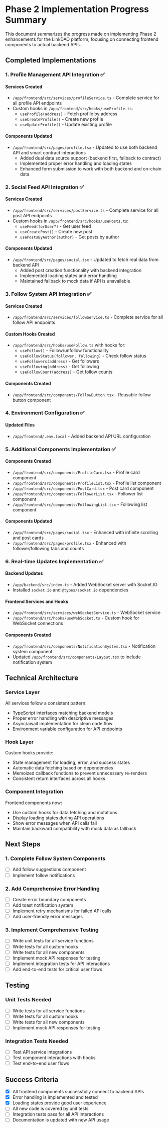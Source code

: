 # Phase 2 Implementation Progress Summary

This document summarizes the progress made on implementing Phase 2 enhancements for the LinkDAO platform, focusing on connecting frontend components to actual backend APIs.

## Completed Implementations

### 1. Profile Management API Integration ✅

#### Services Created
- `/app/frontend/src/services/profileService.ts` - Complete service for all profile API endpoints
- Custom hooks in `/app/frontend/src/hooks/useProfile.ts`:
  - `useProfile(address)` - Fetch profile by address
  - `useCreateProfile()` - Create new profile
  - `useUpdateProfile()` - Update existing profile

#### Components Updated
- `/app/frontend/src/pages/profile.tsx` - Updated to use both backend API and smart contract interactions
  - Added dual data source support (backend first, fallback to contract)
  - Implemented proper error handling and loading states
  - Enhanced form submission to work with both backend and on-chain data

### 2. Social Feed API Integration ✅

#### Services Created
- `/app/frontend/src/services/postService.ts` - Complete service for all post API endpoints
- Custom hooks in `/app/frontend/src/hooks/usePosts.ts`:
  - `useFeed(forUser?)` - Get user feed
  - `useCreatePost()` - Create new post
  - `usePostsByAuthor(author)` - Get posts by author

#### Components Updated
- `/app/frontend/src/pages/social.tsx` - Updated to fetch real data from backend API
  - Added post creation functionality with backend integration
  - Implemented loading states and error handling
  - Maintained fallback to mock data if API is unavailable

### 3. Follow System API Integration ✅

#### Services Created
- `/app/frontend/src/services/followService.ts` - Complete service for all follow API endpoints

#### Custom Hooks Created
- `/app/frontend/src/hooks/useFollow.ts` with hooks for:
  - `useFollow()` - Follow/unfollow functionality
  - `useFollowStatus(follower, following)` - Check follow status
  - `useFollowers(address)` - Get followers
  - `useFollowing(address)` - Get following
  - `useFollowCount(address)` - Get follow counts

#### Components Created
- `/app/frontend/src/components/FollowButton.tsx` - Reusable follow button component

### 4. Environment Configuration ✅

#### Updated Files
- `/app/frontend/.env.local` - Added backend API URL configuration

### 5. Additional Components Implementation ✅

#### Components Created
- `/app/frontend/src/components/ProfileCard.tsx` - Profile card component
- `/app/frontend/src/components/ProfileList.tsx` - Profile list component
- `/app/frontend/src/components/PostCard.tsx` - Post card component
- `/app/frontend/src/components/FollowerList.tsx` - Follower list component
- `/app/frontend/src/components/FollowingList.tsx` - Following list component

#### Components Updated
- `/app/frontend/src/pages/social.tsx` - Enhanced with infinite scrolling and post cards
- `/app/frontend/src/pages/profile.tsx` - Enhanced with follower/following tabs and counts

### 6. Real-time Updates Implementation ✅

#### Backend Updates
- `/app/backend/src/index.ts` - Added WebSocket server with Socket.IO
- Installed `socket.io` and `@types/socket.io` dependencies

#### Frontend Services and Hooks
- `/app/frontend/src/services/webSocketService.ts` - WebSocket service
- `/app/frontend/src/hooks/useWebSocket.ts` - Custom hook for WebSocket connections

#### Components Created
- `/app/frontend/src/components/NotificationSystem.tsx` - Notification system component
- Updated `/app/frontend/src/components/Layout.tsx` to include notification system

## Technical Architecture

### Service Layer
All services follow a consistent pattern:
- TypeScript interfaces matching backend models
- Proper error handling with descriptive messages
- Async/await implementation for clean code flow
- Environment variable configuration for API endpoints

### Hook Layer
Custom hooks provide:
- State management for loading, error, and success states
- Automatic data fetching based on dependencies
- Memoized callback functions to prevent unnecessary re-renders
- Consistent return interfaces across all hooks

### Component Integration
Frontend components now:
- Use custom hooks for data fetching and mutations
- Display loading states during API operations
- Show error messages when API calls fail
- Maintain backward compatibility with mock data as fallback

## Next Steps

### 1. Complete Follow System Components
- [ ] Add follow suggestions component
- [ ] Implement follow notifications

### 2. Add Comprehensive Error Handling
- [ ] Create error boundary components
- [ ] Add toast notification system
- [ ] Implement retry mechanisms for failed API calls
- [ ] Add user-friendly error messages

### 3. Implement Comprehensive Testing
- [ ] Write unit tests for all service functions
- [ ] Write tests for all custom hooks
- [ ] Write tests for all new components
- [ ] Implement mock API responses for testing
- [ ] Implement integration tests for API interactions
- [ ] Add end-to-end tests for critical user flows

## Testing

### Unit Tests Needed
- [ ] Write tests for all service functions
- [ ] Write tests for all custom hooks
- [ ] Write tests for all new components
- [ ] Implement mock API responses for testing

### Integration Tests Needed
- [ ] Test API service integrations
- [ ] Test component interactions with hooks
- [ ] Test end-to-end user flows

## Success Criteria

- [x] All frontend components successfully connect to backend APIs
- [x] Error handling is implemented and tested
- [x] Loading states provide good user experience
- [ ] All new code is covered by unit tests
- [ ] Integration tests pass for all API interactions
- [ ] Documentation is updated with new API usage